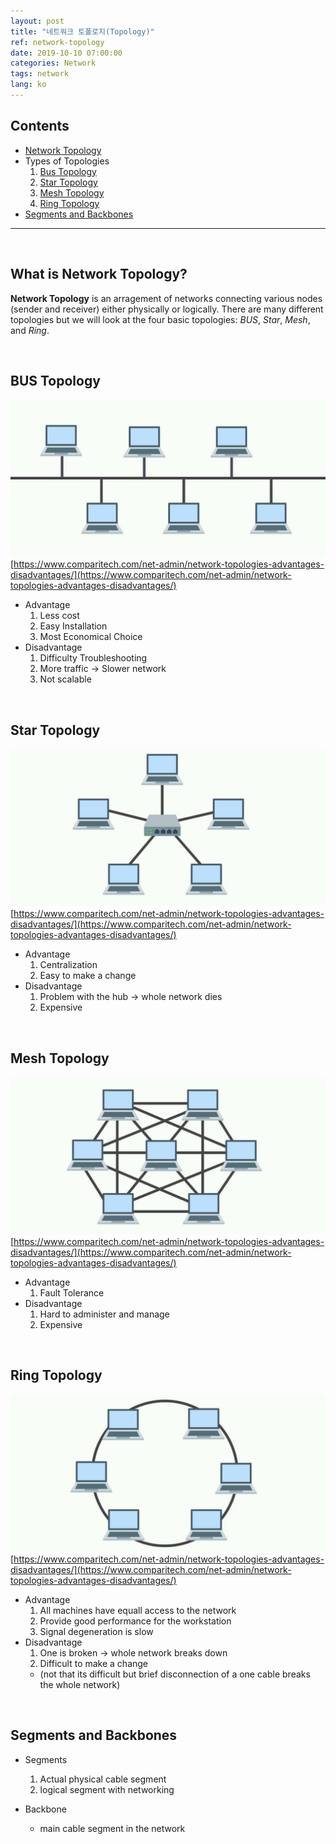 ```yaml
---
layout: post
title: "네트워크 토폴로지(Topology)"
ref: network-topology
date: 2019-10-10 07:00:00
categories: Network
tags: network
lang: ko
---
```


## Contents
- [Network Topology](#start)
- Types of Topologies
  1. [Bus Topology](#bus)
  2. [Star Topology](#star)
  3. [Mesh Topology](#mesh)
  4. [Ring Topology](#ring)
- [Segments and Backbones](#cable)

<hr>
<br>

## What is Network Topology? <a id="start"></a>
**Network Topology** is an arragement of networks connecting various nodes (sender and receiver) either physically or logically.
There are many different topologies but we will look at the four basic topologies: _BUS_, _Star_, _Mesh_, and _Ring_.

<br>

## BUS Topology <a id="bus"></a>
![BUS Topology](/assets/images/infra/network/bus.jpg) [https://www.comparitech.com/net-admin/network-topologies-advantages-disadvantages/](https://www.comparitech.com/net-admin/network-topologies-advantages-disadvantages/)

  + Advantage
    1. Less cost
    2. Easy Installation
    3. Most Economical Choice
  + Disadvantage
    1. Difficulty Troubleshooting
    2. More traffic -> Slower network
    3. Not scalable

<br>

## Star Topology <a id="star"></a>
![Star Topology](/assets/images/infra/network/star.jpg) [https://www.comparitech.com/net-admin/network-topologies-advantages-disadvantages/](https://www.comparitech.com/net-admin/network-topologies-advantages-disadvantages/)

  + Advantage 
    1. Centralization 
    2. Easy to make a change
  + Disadvantage
    1. Problem with the hub -> whole network dies
    2. Expensive

<br>

## Mesh Topology <a id="mesh"></a>
![Mesh Topology](/assets/images/infra/network/mesh.jpg) [https://www.comparitech.com/net-admin/network-topologies-advantages-disadvantages/](https://www.comparitech.com/net-admin/network-topologies-advantages-disadvantages/)

  + Advantage 
    1. Fault Tolerance
  + Disadvantage
    1. Hard to administer and manage
    2. Expensive 

<br>

## Ring Topology <a id="ring"></a>
![Ring Topology](/assets/images/infra/network/ring.jpg) [https://www.comparitech.com/net-admin/network-topologies-advantages-disadvantages/](https://www.comparitech.com/net-admin/network-topologies-advantages-disadvantages/)

  + Advantage 
    1. All machines have equall access to the network
    2. Provide good performance for the workstation
    3. Signal degeneration is slow
  + Disadvantage
    1. One is broken -> whole network breaks down
    2. Difficult to make a change 
      - (not that its difficult but brief disconnection of a one cable breaks the whole network)

<br>

## Segments and Backbones <a id="cable"></a>
- Segments
  1. Actual physical cable segment
  2. logical segment with networking

- Backbone
  + main cable segment in the network